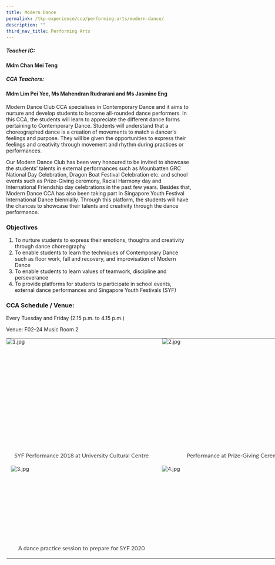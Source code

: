 ```yaml
---
title: Modern Dance
permalink: /tkp-experience/cca/performing-arts/modern-dance/
description: ""
third_nav_title: Performing Arts
---
```

##### Teacher IC:

#### Mdm Chan Mei Teng

##### CCA Teachers:&nbsp;

#### Mdm Lim Pei Yee, Ms Mahendran Rudrarani and Ms Jasmine Eng

Modern Dance Club CCA specialises in Contemporary Dance and it aims to nurture and develop students to become all-rounded dance performers. In this CCA, the students will learn to appreciate the different dance forms pertaining to Contemporary Dance. Students will understand that a choreographed dance is a creation of movements to match a dancer's feelings and purpose. They will be given the opportunities to express their feelings and creativity through movement and rhythm during practices or performances.

  

Our Modern Dance Club has been very honoured to be invited to showcase the students’ talents in external performances such as Mounbatten GRC National Day Celebration, Dragon Boat Festival Celebration etc. and school events such as Prize-Giving ceremony, Racial Harmony day and International Friendship day celebrations in the past few years. Besides that, Modern Dance CCA has also been taking part in Singapore Youth Festival International Dance biennially. Through this platform, the students will have the chances to showcase their talents and creativity through the dance performance.

### Objectives

1.  To nurture students to express their emotions, thoughts and creativity through dance choreography
2.  To enable students to learn the techniques of Contemporary Dance such as floor work, fall and recovery, and improvisation of Modern Dance
3.  To enable students to learn values of teamwork, discipline and perseverance
4.  To provide platforms for students to participate in school events, external dance performances and Singapore Youth Festivals (SYF)

### CCA Schedule / Venue:

Every Tuesday and Friday (2.15 p.m. to 4.15 p.m.)

Venue: F02-24 Music Room 2

<table style="margin: auto; outline: 0px; padding: 0px; border-collapse: collapse; clear: both; border: 1px solid transparent; table-layout: fixed; width: 902px;" class="ive_eobj_center ives_tab_kosong"><tbody style="margin: 0px; outline: 0px; padding: 0px;"><tr style="margin: 0px; outline: 0px; padding: 0px;"><td style="margin: 0px; outline: 0px; padding: 0px 15px 15px 0px; vertical-align: top;"><img style="margin: auto; outline: 0px; padding: 0px; border: none; max-width: 100%; clear: both; display: block; width: 408px; height: 306px;" class="ive_eobj_center" alt="1.jpg" src="![](/images/SYF%20Performance%202018.jpeg)"><div style="margin: 0px; outline: 0px; padding: 0px; line-height: 24.96px; color: rgb(65, 64, 66); font-family: Lato, sans-serif; font-size: 16px; font-weight: 400; text-align: center;">SYF Performance 2018 at University Cultural Centre</div></td><td style="margin: 0px; outline: 0px; padding: 0px 15px 15px 0px; vertical-align: top;"><img style="margin: auto; outline: 0px; padding: 0px; border: none; max-width: 100%; clear: both; display: block; width: 447px; height: 306px;" class="ive_eobj_center" alt="2.jpg" src="![](/images/Prize-Giving%20Ceremony%202019.jpeg)"><div style="margin: 0px; outline: 0px; padding: 0px; line-height: 24.96px; color: rgb(65, 64, 66); font-family: Lato, sans-serif; font-size: 16px; font-weight: 400; text-align: center;">Performance at Prize-Giving Ceremony 2019</div></td></tr><tr style="margin: 0px; outline: 0px; padding: 0px;"><td style="margin: 0px; outline: 0px; padding: 0px 15px 15px 0px; vertical-align: top;"><img style="margin: auto; outline: 0px; padding: 0px; border: none; max-width: 100%; clear: both; display: block; width: 384px; height: 212px;" class="ive_eobj_center" alt="3.jpg" src="![](/images/SYF%202020.jpeg)"><div style="margin: 0px; outline: 0px; padding: 0px; line-height: 24.96px; color: rgb(65, 64, 66); font-family: Lato, sans-serif; font-size: 16px; font-weight: 400; text-align: center;">A dance practice session to prepare for SYF 2020</div></td><td style="margin: 0px; outline: 0px; padding: 0px 15px 15px 0px; vertical-align: top;"><img style="margin: auto; outline: 0px; padding: 0px; border: none; max-width: 100%; clear: both; display: block; width: 449px; height: 212px;" class="ive_eobj_center" alt="4.jpg" src="![](/images/SYF%20Performance.jpeg)"></td></tr></tbody></table>
